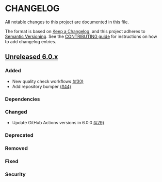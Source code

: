 # CHANGELOG
All notable changes to this project are documented in this file.

The format is based on [Keep a Changelog](https://keepachangelog.com/en/1.0.0/), and this project adheres to [Semantic Versioning](https://semver.org/spec/v2.0.0.html). See the [CONTRIBUTING guide](./CONTRIBUTING.md#Changelog) for instructions on how to add changelog entries.

## [Unreleased 6.0.x]
### Added
- New quality check workflows [(#30)](https://github.com/wazuh/wazuh-indexer-reporting/pull/30)
- Add repository bumper [(#44)](https://github.com/wazuh/wazuh-indexer-plugins/pull/44)  
### Dependencies

### Changed
- Update GitHub Actions versions in 6.0.0 [(#79)](hhttps://github.com/wazuh/wazuh-indexer-reporting/pull/79)

### Deprecated

### Removed

### Fixed

### Security

[Unreleased 6.0.x]: https://github.com/wazuh/wazuh-indexer/compare/6.0.0...6.0.0
